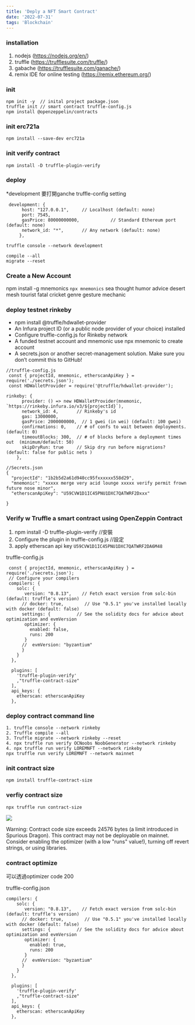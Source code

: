 ```yaml
---
title: 'Deply a NFT Smart Contract'
date: '2022-07-31'
tags: 'Blockchain'
---
```


### installation
1. nodejs (https://nodejs.org/en/)
2. truffle (https://trufflesuite.com/truffle/)
3. gabache (https://trufflesuite.com/ganache/)
4. remix IDE for online testing (https://remix.ethereum.org/)


### init

```
npm init -y  // inital project package.json
truffle init // smart contract truffle-config.js 
npm install @openzeppelin/contracts
```

### init erc721a
`npm install --save-dev erc721a`

### init verify contract
`npm install -D truffle-plugin-verify`

### deploy

*development 要打開ganche
truffle-config setting


```javascript=
 development: {
      host: "127.0.0.1",     // Localhost (default: none)
      port: 7545,
      gasPrice: 80000000000,            // Standard Ethereum port (default: none)
      network_id: "*",       // Any network (default: none)
     },
```
```
truffle console --network development

compile --all
migrate --reset
```


### Create a New Account
npm install -g mnemonics
`npx mnemonics`
sea thought humor advice desert mesh tourist fatal cricket genre gesture mechanic


### deploy testnet rinkeby

* npm install @truffle/hdwallet-provider
* An Infura project ID (or a public node provider of your choice)
	 installed
* Configure truffle-config.js for Rinkeby network
* A funded testnet account and mnemonic use npx mnemonic to create account
* A secrets.json or another secret-management solution. Make sure you don’t commit this to GitHub!

```javascript=
//truffle-config.js
 const { projectId, mnemonic, etherscanApiKey } = require('./secrets.json');
 const HDWalletProvider = require('@truffle/hdwallet-provider');

rinkeby: {
      provider: () => new HDWalletProvider(mnemonic, `https://rinkeby.infura.io/v3/${projectId}`),
      network_id: 4,       // Rinkeby's id
      gas: 13000000,        
      gasPrice: 2000000000,  // 1 gwei (in wei) (default: 100 gwei)
      confirmations: 0,    // # of confs to wait between deployments. (default: 0)
      timeoutBlocks: 300,  // # of blocks before a deployment times out  (minimum/default: 50)
      skipDryRun: true     // Skip dry run before migrations? (default: false for public nets )
    },
```

```json=
//Secrets.json
{
  "projectId": "1b2b5d2a61d940cc95fxxxxxx558d29",
  "mnemonic": "xxxxx merge very acid lounge xxxxx verify permit frown future nose minor",
  "etherscanApiKey": "U59CVW1D1IC45PNU1DXC7QATWRF2Dxxx"

}
```

### Verify w Truffle a smart contract using OpenZeppin Contract

1. npm install -D truffle-plugin-verify //安裝
2. Configure the plugin in truffle-config.js //設定
3. apply etherscan api key `U59CVW1D1IC45PNU1DXC7QATWRF2DA6M48` 


truffle-config.js

```javascript=
 const { projectId, mnemonic, etherscanApiKey } = require('./secrets.json');
 // Configure your compilers
 compilers: {
    solc: {
       version: "0.8.13",    // Fetch exact version from solc-bin (default: truffle's version)
      // docker: true,        // Use "0.5.1" you've installed locally with docker (default: false)
      settings: {          // See the solidity docs for advice about optimization and evmVersion
       optimizer: {
         enabled: false,
         runs: 200
       }
      //  evmVersion: "byzantium"
      }
    }
  },

  plugins: [
    'truffle-plugin-verify'
    ,"truffle-contract-size"
  ],
  api_keys: {
    etherscan: etherscanApiKey
  },
```


### deploy contract command line

```console
1. truffle console --network rinkeby
2. Truffle compile --all
3. Truffle migrate --network rinkeby --reset
4. npx truffle run verify OCNoobs NoobGenerator --network rinkeby
4. npx truffle run verify LOREMNFT --network rinkeby
npx truffle run verify LOREMNFT --network mainnet
```

### init contract size
`npm install truffle-contract-size`


### verfiy contract size
`npx truffle run contract-size`

![](https://i.imgur.com/6mMjJzd.png)


 Warning: Contract code size exceeds 24576 bytes (a limit introduced in Spurious Dragon). This contract may not be deployable on mainnet. Consider enabling the optimizer (with a low "runs" value!), turning off revert strings, or using libraries.
 
 ### contract optimize
 
 可以透過optimizer code 200
 
 truffle-config.json
```json=
compilers: {
    solc: {
       version: "0.8.13",    // Fetch exact version from solc-bin (default: truffle's version)
      // docker: true,        // Use "0.5.1" you've installed locally with docker (default: false)
      settings: {          // See the solidity docs for advice about optimization and evmVersion
       optimizer: {
         enabled: true,
         runs: 200
       }
      //  evmVersion: "byzantium"
      }
    }
  },

  plugins: [
    'truffle-plugin-verify'
    ,"truffle-contract-size"
  ],
  api_keys: {
    etherscan: etherscanApiKey
  },
```

